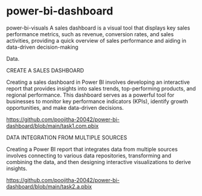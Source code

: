 # power-bi-dashboard
power-bi-visuals A sales dashboard is a visual tool that displays key sales performance metrics, such as revenue, conversion rates, and sales activities, providing a quick overview of sales performance and aiding in data-driven decision-making


Data.





CREATE A SALES DASHBOARD

Creating a sales dashboard in Power BI involves developing an interactive report that provides insights into sales trends, top-performing products, and regional performance. This dashboard serves as a powerful tool for businesses to monitor key performance indicators (KPIs), identify growth opportunities, and make data-driven decisions.







https://github.com/poojitha-20042/power-bi-dashboard/blob/main/task1.com.pbix






DATA INTEGRATION FROM MULTIPLE SOURCES

Creating a Power BI report that integrates data from multiple sources involves connecting to various data repositories, transforming and combining the data, and then designing interactive visualizations to derive insights.




https://github.com/poojitha-20042/power-bi-dashboard/blob/main/task2.a.pbix











